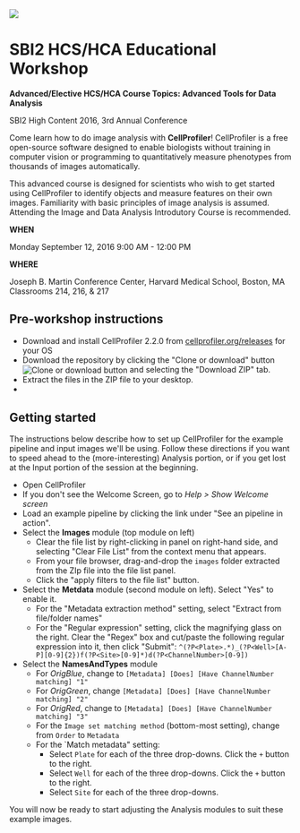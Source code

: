 <img src="http://i.imgur.com/WMFG0fo.png">

# SBI2 HCS/HCA Educational Workshop

**Advanced/Elective HCS/HCA Course Topics: Advanced Tools for Data Analysis**

SBI2 High Content 2016, 3rd Annual Conference

Come learn how to do image analysis with **CellProfiler**! CellProfiler is a free open-source software designed to enable biologists without training in computer vision or programming to quantitatively measure phenotypes from thousands of images automatically. 

This advanced course is designed for scientists who wish to get started using CellProfiler to identify objects and measure features on their own images. Familiarity with basic principles of image analysis is assumed. Attending the Image and Data Analysis Introdutory Course is recommended.

**WHEN**

Monday September 12, 2016
9:00 AM - 12:00 PM

**WHERE**

Joseph B. Martin Conference Center, Harvard Medical School, Boston, MA
Classrooms 214, 216, & 217

## Pre-workshop instructions

- Download and install CellProfiler 2.2.0 from [cellprofiler.org/releases](http://cellprofiler.org/releases/) for your OS
- Download the repository by clicking the "Clone or download" button <img align="center"  src="https://help.github.com/assets/images/help/repository/clone-repo-clone-url-button.png" alt="Clone or download button"> and selecting the "Download ZIP" tab.
- Extract the files in the ZIP file to your desktop.
- 
## Getting started

The instructions below describe how to set up CellProfiler for the example pipeline and input images we'll be using. Follow these directions if you want to speed ahead to the (more-interesting) Analysis portion, or if you get lost at the Input portion of the session at the beginning.
- Open CellProfiler
- If you don't see the Welcome Screen, go to *Help > Show Welcome screen*
- Load an example pipeline by clicking the link under "See an pipeline in action".
- Select the **Images** module (top module on left)
  - Clear the file list by right-clicking in panel on right-hand side, and selecting "Clear File List" from the context menu that appears.
  - From your file browser, drag-and-drop the `images` folder extracted from the ZIp file into the file list panel.
  - Click the "apply filters to the file list" button.
- Select the **Metdata** module (second module on left). Select "Yes" to enable it.
    - For the "Metadata extraction method" setting, select "Extract from file/folder names"
    - For the "Regular expression" setting, click the magnifying glass on the right. Clear the "Regex" box and cut/paste the following regular expression into it, then click "Submit":
`^(?P<Plate>.*)_(?P<Well>[A-P][0-9]{2})f(?P<Site>[0-9]*)d(?P<ChannelNumber>[0-9])`
- Select the **NamesAndTypes** module
    - For *OrigBlue*, change to `[Metadata] [Does] [Have ChannelNumber matching] "1"`
    - For *OrigGreen*, change  `[Metadata] [Does] [Have ChannelNumber matching] "2"`
    - For *OrigRed*, change to  `[Metadata] [Does] [Have ChannelNumber matching] "3"`
    - For the `Image set matching method` (bottom-most setting), change from `Order` to `Metadata`
    - For the `Match metadata" setting:
      - Select `Plate` for each of the three drop-downs. Click the `+` button to the right.
      - Select `Well` for each of the three drop-downs. Click the `+` button to the right.
      - Select `Site` for each of the three drop-downs.

You will now be ready to start adjusting the Analysis modules to suit these example images.
